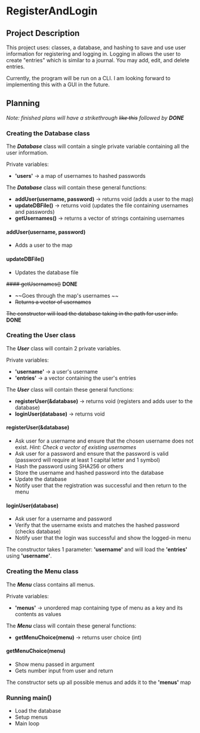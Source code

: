 # RegisterAndLogin

## Project Description
This project uses: classes, a database, and hashing to save and use user information for registering and logging in. Logging in allows the user to create "entries" which is similar to a journal. You may add, edit, and delete entries.

Currently, the program will be run on a CLI. I am looking forward to implementing this with a GUI in the future.


## Planning
_Note: finished plans will have a strikethrough ~~like this~~ followed by __DONE___


### Creating the Database class
The ***Database*** class will contain a single private variable containing all the user information.

Private variables:
- __'users'__ -> a map of usernames to hashed passwords

The ***Database*** class will contain these general functions:
- __addUser(username, password)__ -> returns void (adds a user to the map)
- __updateDBFile()__ -> returns void (updates the file containing usernames and passwords)
- __getUsernames()__ -> returns a vector of strings containing usernames

#### addUser(username, password)
- Adds a user to the map

#### updateDBFile()
- Updates the database file

~~#### getUsernames()~~ __DONE__
- ~~Goes through the map's usernames ~~
- ~~Returns a vector of usernames~~

~~The constructor will load the database taking in the path for user info.~~ __DONE__


### Creating the User class
The ***User*** class will contain 2 private variables.

Private variables:
- __'username'__ -> a user's username
- __'entries'__ -> a vector containing the user's entries

The ***User*** class will contain these general functions:
- __registerUser(&database)__ -> returns void (registers and adds user to the database)
- __loginUser(database)__ -> returns void

#### registerUser(&database)
- Ask user for a username and ensure that the chosen username does not exist. _Hint: Check a vector of existing usernames_
- Ask user for a password and ensure that the password is valid (password will require at least 1 capital letter and 1 symbol)
- Hash the password using SHA256 or others
- Store the username and hashed password into the database
- Update the database
- Notify user that the registration was successful and then return to the menu

#### loginUser(database)
- Ask user for a username and password
- Verify that the username exists and matches the hashed password (checks database)
- Notify user that the login was successful and show the logged-in menu

The constructor takes 1 parameter: __'username'__ and will load the __'entries'__ using __'username'__.


### Creating the Menu class
The ***Menu*** class contains all menus.

Private variables:
- __'menus'__ -> unordered map containing type of menu as a key and its contents as values

The ***Menu*** class will contain these general functions:
- __getMenuChoice(menu)__ -> returns user choice (int)

#### getMenuChoice(menu)
- Show menu passed in argument
- Gets number input from user and return

The constructor sets up all possible menus and adds it to the __'menus'__ map


### Running main()
- Load the database
- Setup menus
- Main loop
